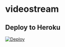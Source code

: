 # videostream


## Deploy to Heroku
[![Deploy](https://www.herokucdn.com/deploy/button.svg)](https://heroku.com/deploy?template=https://github.com/ASPECT30/videostream)
